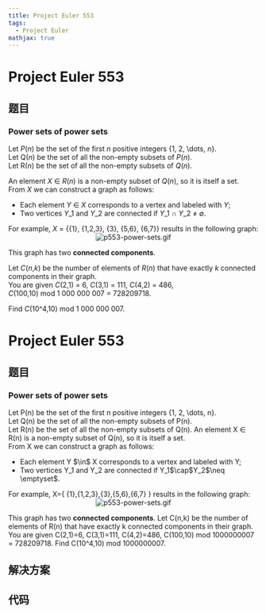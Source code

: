 ```yaml
---
title: Project Euler 553
tags:
  - Project Euler
mathjax: true
---
```

<escape><!-- more --></escape>
    
# Project Euler 553
## 题目
### Power sets of power sets

Let <var>P</var>(<var>n</var>) be the set of the first <var>n</var> positive integers {1, 2, \dots, <var>n</var>}.<br />
Let Q(<var>n</var>) be the set of all the non-empty subsets of <var>P</var>(<var>n</var>).<br />
Let R(<var>n</var>) be the set of all the non-empty subsets of <var>Q</var>(<var>n</var>).

An element <var>X</var> ∈ <var>R</var>(<var>n</var>) is a non-empty subset of <var>Q</var>(<var>n</var>), so it is itself a set.<br />
From <var>X</var> we can construct a graph as follows:

<ul><li>Each element <var>Y</var> ∈ <var>X</var> corresponds to a vertex and labeled with <var>Y</var>;</li>
<li>Two vertices <var>Y</var>_1 and <var>Y</var>_2 are connected if <var>Y</var>_1 ∩ <var>Y</var>_2 ≠ ∅.</li>
</ul>For example, <var>X</var> = {{1}, {1,2,3}, {3}, {5,6}, {6,7}} results in the following graph:

<div align="center"><img src="project/images/p553-power-sets.gif" alt="p553-power-sets.gif" /></div>

This graph has two <b>connected components</b>.

Let <var>C</var>(<var>n</var>,<var>k</var>) be the number of elements of <var>R</var>(<var>n</var>) that have exactly <var>k</var> connected components in their graph.<br />
You are given <var>C</var>(2,1) = 6, <var>C</var>(3,1) = 111, <var>C</var>(4,2) = 486, <var>C</var>(100,10) mod 1 000 000 007 = 728209718.

Find <var>C</var>(10^4,10) mod 1 000 000 007.


# Project Euler 553
## 题目
### Power sets of power sets

Let P(n) be the set of the first n positive integers {1, 2, \dots, n}.<br>Let Q(n) be the set of all the non-empty subsets of P(n).<br>Let R(n) be the set of all the non-empty subsets of Q(n).
An element X $\in$ R(n) is a non-empty subset of Q(n), so it is itself a set.<br>From X we can construct a graph as follows:
<ul>
<li>Each element Y $\in$ X corresponds to a vertex and labeled with Y;</li>
<li>Two vertices Y_1 and Y_2 are connected if Y_1$\cap$Y_2$\neq \emptyset$.</li>
</ul>
For example, X={ {1},{1,2,3},{3},{5,6},{6,7} } results in the following graph:
<center><img src="https://projecteuler.net/project/images/p553-power-sets.gif" alt="p553-power-sets.gif"></center>

This graph has two <b>connected components</b>.
Let C(n,k) be the number of elements of R(n) that have exactly k connected components in their graph.<br>You are given C(2,1)=6, C(3,1)=111, C(4,2)=486, C(100,10) mod 1000000007 = 728209718.
Find C(10^4,10) mod 1000000007.


## 解决方案


## 代码


